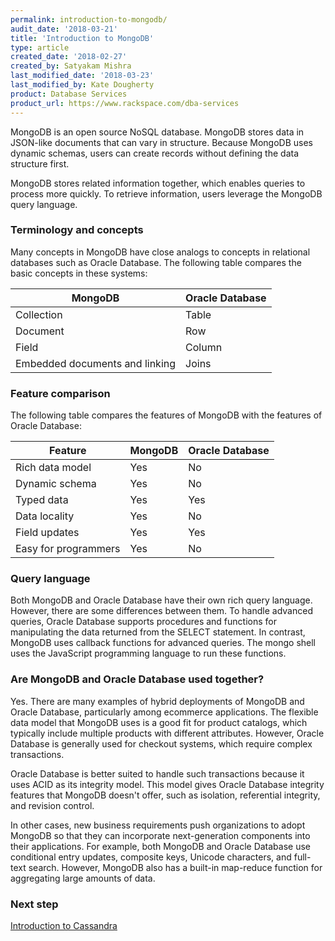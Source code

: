 ```yaml
---
permalink: introduction-to-mongodb/
audit_date: '2018-03-21'
title: 'Introduction to MongoDB'
type: article
created_date: '2018-02-27'
created_by: Satyakam Mishra
last_modified_date: '2018-03-23'
last_modified_by: Kate Dougherty
product: Database Services
product_url: https://www.rackspace.com/dba-services
---
```


MongoDB is an open source NoSQL database. MongoDB stores data in JSON-like documents that can vary in structure. Because MongoDB uses dynamic schemas, users can create records without defining the data structure first.

MongoDB stores related information together, which enables queries to process more quickly. To retrieve information, users leverage the MongoDB query language.

### Terminology and concepts

Many concepts in MongoDB have close analogs to concepts in relational databases such as Oracle Database. The following table compares the basic concepts in these systems:

| MongoDB                        | Oracle Database |
| ------------------------------ | --------------- |
| Collection                     | Table           |
| Document                       | Row             |
| Field                          | Column          |
| Embedded documents and linking | Joins           |

### Feature comparison

The following table compares the features of MongoDB with the features of Oracle Database:

| Feature              | MongoDB | Oracle Database |
| -------------------- | ------- | --------------- |
| Rich data model      | Yes     | No              |
| Dynamic schema       | Yes     | No              |
| Typed data           | Yes     | Yes             |
| Data locality        | Yes     | No              |
| Field updates        | Yes     | Yes             |
| Easy for programmers | Yes     | No              |

### Query language

Both MongoDB and Oracle Database have their own rich query language. However, there are some differences between them. To handle advanced queries, Oracle Database supports procedures and functions for manipulating the data returned from the SELECT statement. In contrast, MongoDB uses callback functions for advanced queries. The mongo shell uses the JavaScript programming language to run these functions.

### Are MongoDB and Oracle Database used together?

Yes. There are many examples of hybrid deployments of MongoDB and Oracle Database, particularly among ecommerce applications. The flexible data model that MongoDB uses is a good fit for product catalogs, which typically include multiple products with different attributes. However, Oracle Database is generally used for checkout systems, which require complex transactions.

Oracle Database is better suited to handle such transactions because it uses ACID as its integrity model. This model gives Oracle Database integrity features that MongoDB doesn't offer, such as isolation, referential integrity, and revision control.

In other cases, new business requirements push organizations to adopt MongoDB so that they can incorporate next-generation components into their applications. For example, both MongoDB and Oracle Database use conditional entry updates, composite keys, Unicode characters, and full-text search. However, MongoDB also has a built-in map-reduce function for aggregating large amounts of data.

### Next step

[Introduction to Cassandra](/how-to/introduction-to-cassandra/)
